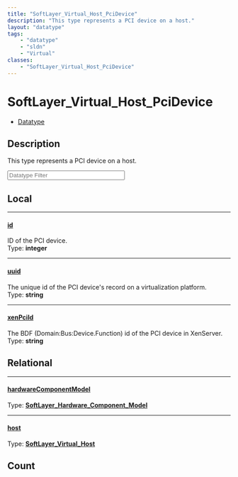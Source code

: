 ```yaml
---
title: "SoftLayer_Virtual_Host_PciDevice"
description: "This type represents a PCI device on a host."
layout: "datatype"
tags:
    - "datatype"
    - "sldn"
    - "Virtual"
classes:
    - "SoftLayer_Virtual_Host_PciDevice"
---
```


# SoftLayer_Virtual_Host_PciDevice
<div id='service-datatype'>
    <ul id='sldn-reference-tabs'>
        <li id='datatype'> <a href='/reference/datatypes/SoftLayer_Virtual_Host_PciDevice' >Datatype</a></li>
    </ul>
</div>

## Description 


This type represents a PCI device on a host. 





<!-- Filer BEGIN -->
<div class="view-filters">
        <div class="clearfix">
            <div class="search-input-box">
                <input placeholder="Datatype Filter" onkeyup="titleSearch(inputId='prop-input', divId='properties', elementClass='prop-row')" 
                    type="text" id="prop-input" value="" size="30" maxlength="128" class="form-text">
            </div>
        </div>
</div>
<!-- Filer END -->

<div id="properties" class="content">
<div id="localProperties" class="prop-content" >

## Local
<div class="prop-row">

-----
[id]: #id
#### [id]
ID of the PCI device.   
<span class="type-label">Type: </span>**integer**  



</div>
<div class="prop-row">

-----
[uuid]: #uuid
#### [uuid]
The unique id of the PCI device's record on a virtualization platform.   
<span class="type-label">Type: </span>**string**  



</div>
<div class="prop-row">

-----
[xenPciId]: #xenpciid
#### [xenPciId]
The BDF (Domain:Bus:Device.Function) id of the PCI device in XenServer.   
<span class="type-label">Type: </span>**string**  



</div>
</div>
<!-- LOCAL PROPERTY END -->

<div id="relationalProperties"  class="prop-content" >

## Relational
<div class="prop-row">

-----
[hardwareComponentModel]: #hardwarecomponentmodel
#### [hardwareComponentModel]
  
<span class="type-label">Type: </span>**<a href='/reference/datatypes/SoftLayer_Hardware_Component_Model'>SoftLayer_Hardware_Component_Model </a>**  



</div>
<div class="prop-row">

-----
[host]: #host
#### [host]
  
<span class="type-label">Type: </span>**<a href='/reference/datatypes/SoftLayer_Virtual_Host'>SoftLayer_Virtual_Host </a>**  



</div>

## Count
</div>


